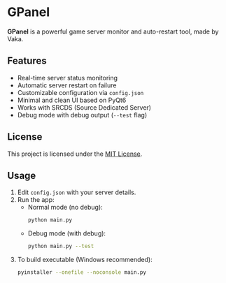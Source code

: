 # GPanel

**GPanel** is a powerful game server monitor and auto-restart tool, made by Vaka.

## Features

- Real-time server status monitoring
- Automatic server restart on failure
- Customizable configuration via `config.json`
- Minimal and clean UI based on PyQt6
- Works with SRCDS (Source Dedicated Server)
- Debug mode with debug output (`--test` flag)

## License

This project is licensed under the [MIT License](LICENSE).

## Usage

1. Edit `config.json` with your server details.
2. Run the app:
   - Normal mode (no debug):  
     ```bash
     python main.py
     ```
   - Debug mode (with debug):  
     ```bash
     python main.py --test
     ```
3. To build executable (Windows recommended):  
   ```bash
   pyinstaller --onefile --noconsole main.py
